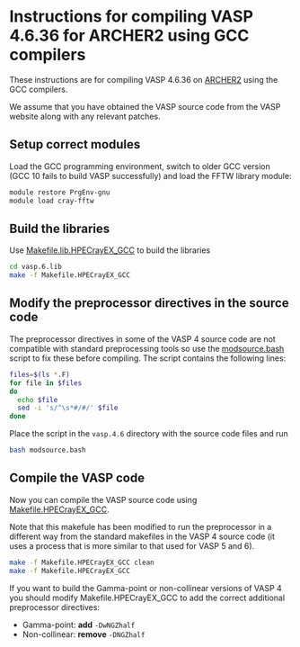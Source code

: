 Instructions for compiling VASP 4.6.36 for ARCHER2 using GCC compilers
====================================================================

These instructions are for compiling VASP 4.6.36 on [ARCHER2](https://www.archer2.ac.uk)
using the GCC compilers.

We assume that you have obtained the VASP source code from the VASP website along
with any relevant patches.

Setup correct modules
---------------------

Load the GCC programming environment, switch to older GCC version (GCC 10 fails to build
VASP successfully) and load the FFTW library module:

```bash
module restore PrgEnv-gnu
module load cray-fftw
```

Build the libraries
-------------------

Use [Makefile.lib.HPECrayEX_GCC](Makefile.lib.HPECrayEX_GCC) to build the libraries

```bash
cd vasp.6.lib
make -f Makefile.HPECrayEX_GCC
```

Modify the preprocessor directives in the source code
-----------------------------------------------------

The preprocessor directives in some of the VASP 4 source code are not compatible
with standard preprocessing tools so use the [modsource.bash](modsource.bash) script
to fix these before compiling. The script contains the following lines:

```bash
files=$(ls *.F)
for file in $files
do
  echo $file
  sed -i 's/^\s*#/#/' $file
done
```

Place the script in the `vasp.4.6` directory with the source code files and run

```bash
bash modsource.bash
```

Compile the VASP code
---------------------

Now you can compile the VASP source code using [Makefile.HPECrayEX_GCC](Makefile.HPECrayEX_GCC).

Note that this makefule has been modified to run the preprocessor in a different
way from the standard makefiles in the VASP 4 source code (it uses a process that is more
similar to that used for VASP 5 and 6).

```bash
make -f Makefile.HPECrayEX_GCC clean
make -f Makefile.HPECrayEX_GCC
```

If you want to build the Gamma-point or non-collinear versions of VASP 4 you should
modify Makefile.HPECrayEX_GCC to add the correct additional preprocessor directives:

 - Gamma-point: **add** `-DwNGZhalf`
 - Non-collinear: **remove** `-DNGZhalf`

